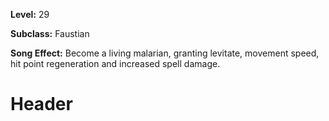 <!-- TITLE: Spell: Malarian -->
<!-- SUBTITLE:  -->

**Level:** 29

**Subclass:** Faustian

**Song Effect:** Become a living malarian, granting levitate, movement speed, hit point regeneration and increased spell damage.

# Header